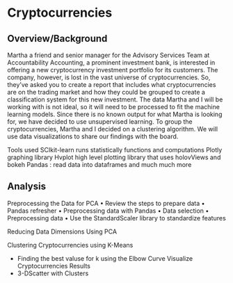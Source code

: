 # Cryptocurrencies

## Overview/Background
Martha a friend and senior manager for the Advisory Services Team at Accountability Accounting, a prominent investment bank, is interested in offering a new cryptocurrency investment portfolio for its customers. The company, however, is lost in the vast universe of cryptocurrencies. So, they’ve asked you to create a report that includes what cryptocurrencies are on the trading market and how they could be grouped to create a classification system for this new investment.
The data Martha and I will be working with is not ideal, so it will need to be processed to fit the machine learning models. Since there is no known output for what Martha is looking for, we have decided to use unsupervised learning. To group the cryptocurrencies, Martha and I decided on a clustering algorithm. We will use data visualizations to share our findings with the board. 

Tools used
  SCIkit-learn  runs statistically functions and computations
  Plotly graphing library 
  Hvplot high level plotting library that uses holovViews and bokeh
  Pandas : read data into dataframes and much much more 

## Analysis
Preprocessing the Data for PCA
  • Review the steps to prepare data
  • Pandas refresher
  •	Preprocessing data with Pandas
  • Data selection
  •	Preprocessing data
  •	Use the StandardScaler library to standardize features


Reducing Data Dimensions Using PCA

Clustering Cryptocurrencies using K-Means
  * Finding the best valuse for k using the Elbow Curve
Visualize Cryptocurrencies Results
  *  3-DScatter with Clusters
